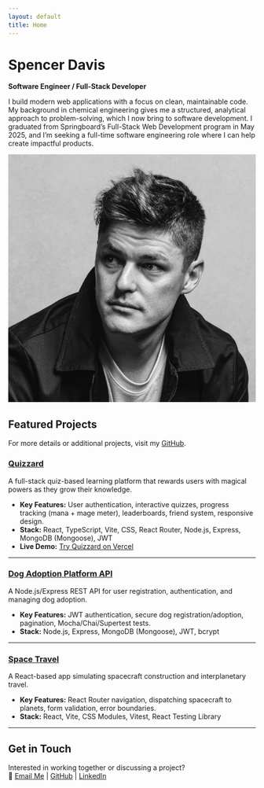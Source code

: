 ```yaml
---
layout: default
title: Home
---
```


# Spencer Davis

**Software Engineer / Full-Stack Developer**

I build modern web applications with a focus on clean, maintainable code. My background in chemical engineering gives me a structured, analytical approach to problem-solving, which I now bring to software development. I graduated from Springboard’s Full-Stack Web Development program in May 2025, and I’m seeking a full-time software engineering role where I can help create impactful products.

![Profile Image](/assets/images/portrait.png)

## Featured Projects

For more details or additional projects, visit my [GitHub](https://github.com/spencerdavis226).

### **[Quizzard](https://github.com/spencerdavis226/Quizzard)**

A full-stack quiz-based learning platform that rewards users with magical powers as they grow their knowledge.<br>

- **Key Features:** User authentication, interactive quizzes, progress tracking (mana + mage meter), leaderboards, friend system, responsive design.<br>
- **Stack:** React, TypeScript, Vite, CSS, React Router, Node.js, Express, MongoDB (Mongoose), JWT<br>
- **Live Demo:** [Try Quizzard on Vercel](https://quizzard-frontend-red.vercel.app)

---

### **[Dog Adoption Platform API](https://github.com/spencerdavis226/Dog-Adoption-Platform-API)**

A Node.js/Express REST API for user registration, authentication, and managing dog adoption.<br>

- **Key Features:** JWT authentication, secure dog registration/adoption, pagination, Mocha/Chai/Supertest tests.<br>
- **Stack:** Node.js, Express, MongoDB (Mongoose), JWT, bcrypt

---

### **[Space Travel](https://github.com/spencerdavis226/Hatchways-React-Space-Travel)**

A React-based app simulating spacecraft construction and interplanetary travel.<br>

- **Key Features:** React Router navigation, dispatching spacecraft to planets, form validation, error boundaries.<br>
- **Stack:** React, Vite, CSS Modules, Vitest, React Testing Library

---

## Get in Touch

Interested in working together or discussing a project?<br>
📩 [Email Me](mailto:sdavis26@me.com) | [GitHub](https://github.com/spencerdavis226) | [LinkedIn](https://www.linkedin.com/in/davisspencer/)
